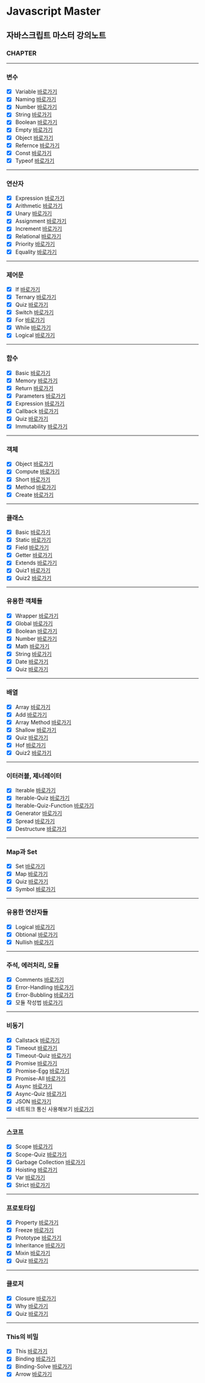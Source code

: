 # Javascript Master

## 자바스크립트 마스터 강의노트

### CHAPTER

---

### 변수

- [x] Variable [바로가기](https://github.com/Stilllee/jsDream/blob/main/1.variable/1.variable.js)
- [x] Naming [바로가기](https://github.com/Stilllee/jsDream/blob/main/1.variable//2.naming.js)
- [x] Number [바로가기](https://github.com/Stilllee/jsDream/blob/main/1.variable//3.number.js)
- [x] String [바로가기](https://github.com/Stilllee/jsDream/blob/main/1.variable//4.string.js)
- [x] Boolean [바로가기](https://github.com/Stilllee/jsDream/blob/main/1.variable//5.boolean.js)
- [x] Empty [바로가기](https://github.com/Stilllee/jsDream/blob/main/1.variable//6.empty.js)
- [x] Object [바로가기](https://github.com/Stilllee/jsDream/blob/main/1.variable//7.object.js)
- [x] Refernce [바로가기](https://github.com/Stilllee/jsDream/blob/main/1.variable//8.refernce.js)
- [x] Const [바로가기](https://github.com/Stilllee/jsDream/blob/main/1.variable//9.const.js)
- [x] Typeof [바로가기](https://github.com/Stilllee/jsDream/blob/main/1.variable//10.typeof.js)

---

### 연산자

- [x] Expression [바로가기](https://github.com/Stilllee/jsDream/blob/main/2.operator/1.expression.js)
- [x] Arithmetic [바로가기](https://github.com/Stilllee/jsDream/blob/main/2.operator/2.arithmetic.js)
- [x] Unary [바로가기](https://github.com/Stilllee/jsDream/blob/main/2.operator/3.unary.js)
- [x] Assignment [바로가기](https://github.com/Stilllee/jsDream/blob/main/2.operator/4.assignment.js)
- [x] Increment [바로가기](https://github.com/Stilllee/jsDream/blob/main/2.operator/5.increment.js)
- [x] Relational [바로가기](https://github.com/Stilllee/jsDream/blob/main/2.operator/6.relational.js)
- [x] Priority [바로가기](https://github.com/Stilllee/jsDream/blob/main/2.operator/7.priority.js)
- [x] Equality [바로가기](https://github.com/Stilllee/jsDream/blob/main/2.operator/8.equality.js)

---

### 제어문

- [x] If [바로가기](https://github.com/Stilllee/jsDream/blob/main/3.control/1.if.js)
- [x] Ternary [바로가기](https://github.com/Stilllee/jsDream/blob/main/3.control/2.ternary.js)
- [x] Quiz [바로가기](https://github.com/Stilllee/jsDream/blob/main/3.control/3.quiz.js)
- [x] Switch [바로가기](https://github.com/Stilllee/jsDream/blob/main/3.control/4.switch.js)
- [x] For [바로가기](https://github.com/Stilllee/jsDream/blob/main/3.control/5.for.js)
- [x] While [바로가기](https://github.com/Stilllee/jsDream/blob/main/3.control/6.while.js)
- [x] Logical [바로가기](https://github.com/Stilllee/jsDream/blob/main/3.control/7.logical.js)

---

### 함수

- [x] Basic [바로가기](https://github.com/Stilllee/jsDream/blob/main/4.function/1.basic.js)
- [x] Memory [바로가기](https://github.com/Stilllee/jsDream/blob/main/4.function/2.memory.js)
- [x] Return [바로가기](https://github.com/Stilllee/jsDream/blob/main/4.function/3.return.js)
- [x] Parameters [바로가기](https://github.com/Stilllee/jsDream/blob/main/4.function/4.parameters.js)
- [x] Expression [바로가기](https://github.com/Stilllee/jsDream/blob/main/4.function/5.expression.js)
- [x] Callback [바로가기](https://github.com/Stilllee/jsDream/blob/main/4.function/6.callback.js)
- [x] Quiz [바로가기](https://github.com/Stilllee/jsDream/blob/main/4.function/7.quiz.js)
- [x] Immutability [바로가기](https://github.com/Stilllee/jsDream/blob/main/4.function/8.immutability.js)

---

### 객체

- [x] Object [바로가기](https://github.com/Stilllee/jsDream/blob/main/5.object/1.object.js)
- [x] Compute [바로가기](https://github.com/Stilllee/jsDream/blob/main/5.object/2.compute.js)
- [x] Short [바로가기](https://github.com/Stilllee/jsDream/blob/main/5.object/3.short.js)
- [x] Method [바로가기](https://github.com/Stilllee/jsDream/blob/main/5.object/4.method.js)
- [x] Create [바로가기](https://github.com/Stilllee/jsDream/blob/main/5.object/5.create.js)

---

### 클래스

- [x] Basic [바로가기](https://github.com/Stilllee/jsDream/blob/main/6.class/1.basic.js)
- [x] Static [바로가기](https://github.com/Stilllee/jsDream/blob/main/6.class/2.static.js)
- [x] Field [바로가기](https://github.com/Stilllee/jsDream/blob/main/6.class/3.field.js)
- [x] Getter [바로가기](https://github.com/Stilllee/jsDream/blob/main/6.class/4.getter.js)
- [x] Extends [바로가기](https://github.com/Stilllee/jsDream/blob/main/6.class/5.extends.js)
- [x] Quiz1 [바로가기](https://github.com/Stilllee/jsDream/blob/main/6.class/6.quiz1.js)
- [x] Quiz2 [바로가기](https://github.com/Stilllee/jsDream/blob/main/6.class/7.quiz2.js)

---

### 유용한 객체들

- [x] Wrapper [바로가기](https://github.com/Stilllee/jsDream/blob/main/7.built-in/1.wrapper.js)
- [x] Global [바로가기](https://github.com/Stilllee/jsDream/blob/main/7.built-in/2.global.js)
- [x] Boolean [바로가기](https://github.com/Stilllee/jsDream/blob/main/7.built-in/3.boolean.js)
- [x] Number [바로가기](https://github.com/Stilllee/jsDream/blob/main/7.built-in/4.number.js)
- [x] Math [바로가기](https://github.com/Stilllee/jsDream/blob/main/7.built-in/5.math.js)
- [x] String [바로가기](https://github.com/Stilllee/jsDream/blob/main/7.built-in/6.string.js)
- [x] Date [바로가기](https://github.com/Stilllee/jsDream/blob/main/7.built-in/7.date.js)
- [x] Quiz [바로가기](https://github.com/Stilllee/jsDream/blob/main/7.built-in/8.quiz.js)

---

### 배열

- [x] Array [바로가기](https://github.com/Stilllee/jsDream/blob/main/8.array/1.array.js)
- [x] Add [바로가기](https://github.com/Stilllee/jsDream/blob/main/8.array/2.add.js)
- [x] Array Method [바로가기](https://github.com/Stilllee/jsDream/blob/main/8.array/3.array-method.js)
- [x] Shallow [바로가기](https://github.com/Stilllee/jsDream/blob/main/8.array/4.shallow.js)
- [x] Quiz [바로가기](https://github.com/Stilllee/jsDream/blob/main/8.array/5.quiz.js)
- [x] Hof [바로가기](https://github.com/Stilllee/jsDream/blob/main/8.array/6.hof.js)
- [x] Quiz2 [바로가기](https://github.com/Stilllee/jsDream/blob/main/8.array/7.quiz.js)

---

### 이터러블, 제너레이터

- [x] Iterable [바로가기](https://github.com/Stilllee/jsDream/blob/main/9.iterator/1.iterable.js)
- [x] Iterable-Quiz [바로가기](https://github.com/Stilllee/jsDream/blob/main/9.iterator/2.iterable-quiz.js)
- [x] Iterable-Quiz-Function [바로가기](https://github.com/Stilllee/jsDream/blob/main/9.iterator/3.iterable-quiz-function.js)
- [x] Generator [바로가기](https://github.com/Stilllee/jsDream/blob/main/9.iterator/4.generator.js)
- [x] Spread [바로가기](https://github.com/Stilllee/jsDream/blob/main/9.iterator/5.spread.js)
- [x] Destructure [바로가기](https://github.com/Stilllee/jsDream/blob/main/9.iterator/6.destructure.js)

---

### Map과 Set

- [x] Set [바로가기](https://github.com/Stilllee/jsDream/blob/main/10.map/1.set.js)
- [x] Map [바로가기](https://github.com/Stilllee/jsDream/blob/main/10.map/2.map.js)
- [x] Quiz [바로가기](https://github.com/Stilllee/jsDream/blob/main/10.map/3.quiz.js)
- [x] Symbol [바로가기](https://github.com/Stilllee/jsDream/blob/main/10.map/4.symbol.js)

---

### 유용한 연산자들

- [x] Logical [바로가기](https://github.com/Stilllee/jsDream/blob/main/11.more-operators/1.logical.js)
- [x] Obtional [바로가기](https://github.com/Stilllee/jsDream/blob/main/11.more-operators/2.optional.js)
- [x] Nullish [바로가기](https://github.com/Stilllee/jsDream/blob/main/11.more-operators/3.nullish.js)

---

### 주석, 에러처리, 모듈

- [x] Comments [바로가기](https://github.com/Stilllee/jsDream/blob/main/12.module/1.comments.js)
- [x] Error-Handling [바로가기](https://github.com/Stilllee/jsDream/blob/main/12.module/2.error-handling.js)
- [x] Error-Bubbling [바로가기](https://github.com/Stilllee/jsDream/blob/main/12.module/3.error-bubbling.js)
- [x] 모듈 작성법 [바로가기](https://github.com/Stilllee/jsDream/blob/main/12.module/index.html)

---

### 비동기

- [x] Callstack [바로가기](https://github.com/Stilllee/jsDream/blob/main/13.promise/1.callstack.js)
- [x] Timeout [바로가기](https://github.com/Stilllee/jsDream/blob/main/13.promise/2.timeout.js)
- [x] Timeout-Quiz [바로가기](https://github.com/Stilllee/jsDream/blob/main/13.promise/3.timeout-quiz.js)
- [x] Promise [바로가기](https://github.com/Stilllee/jsDream/blob/main/13.promise/4.promise.js)
- [x] Promise-Egg [바로가기](https://github.com/Stilllee/jsDream/blob/main/13.promise/5.promise-egg.js)
- [x] Promise-All [바로가기](https://github.com/Stilllee/jsDream/blob/main/13.promise/6.promise-all.js)
- [x] Async [바로가기](https://github.com/Stilllee/jsDream/blob/main/13.promise/7.async.js)
- [x] Async-Quiz [바로가기](https://github.com/Stilllee/jsDream/blob/main/13.promise/8.async-quiz.js)
- [x] JSON [바로가기](https://github.com/Stilllee/jsDream/blob/main/13.promise/9.json.js)
- [x] 네트워크 통신 사용해보기 [바로가기](https://github.com/Stilllee/jsDream/blob/main/13.promise/index.html)

---

### 스코프

- [x] Scope [바로가기](https://github.com/Stilllee/jsDream/blob/main/14.scope/1.scope.js)
- [x] Scope-Quiz [바로가기](https://github.com/Stilllee/jsDream/blob/main/14.scope/2.scope-quiz.js)
- [x] Garbage Collection [바로가기](https://github.com/Stilllee/jsDream/blob/main/14.scope/3.gc.js)
- [x] Hoisting [바로가기](https://github.com/Stilllee/jsDream/blob/main/14.scope/4.hoisting.js)
- [x] Var [바로가기](https://github.com/Stilllee/jsDream/blob/main/14.scope/5.var.js)
- [x] Strict [바로가기](https://github.com/Stilllee/jsDream/blob/main/14.scope/6.strict.js)

---

### 프로토타입

- [x] Property [바로가기](https://github.com/Stilllee/jsDream/blob/main/15.prototype/1.property.js)
- [x] Freeze [바로가기](https://github.com/Stilllee/jsDream/blob/main/15.prototype/2.freeze.js)
- [x] Prototype [바로가기](https://github.com/Stilllee/jsDream/blob/main/15.prototype/3.prototype.js)
- [x] Inheritance [바로가기](https://github.com/Stilllee/jsDream/blob/main/15.prototype/4.inheritance.js)
- [x] Mixin [바로가기](https://github.com/Stilllee/jsDream/blob/main/15.prototype/5.mixin.js)
- [x] Quiz [바로가기](https://github.com/Stilllee/jsDream/blob/main/15.prototype/6.quiz.js)

---

### 클로저

- [x] Closure [바로가기](https://github.com/Stilllee/jsDream/blob/main/16.closure/1.closure.js)
- [x] Why [바로가기](https://github.com/Stilllee/jsDream/blob/main/16.closure/2.why.js)
- [x] Quiz [바로가기](https://github.com/Stilllee/jsDream/blob/main/16.closure/3.var.js)

---

### This의 비밀

- [x] This [바로가기](https://github.com/Stilllee/jsDream/blob/main/17.this/1.this.js)
- [x] Binding [바로가기](https://github.com/Stilllee/jsDream/blob/main/17.this/2.binding.js)
- [x] Binding-Solve [바로가기](https://github.com/Stilllee/jsDream/blob/main/17.this/3.binding-solve.js)
- [x] Arrow [바로가기](https://github.com/Stilllee/jsDream/blob/main/17.this/4.arrow.js)
